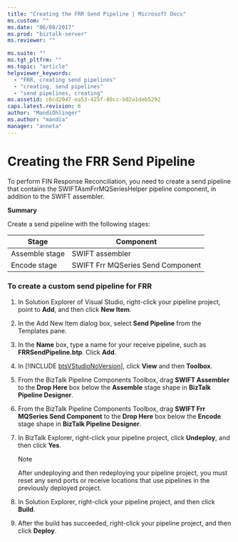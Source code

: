 ```yaml
---
title: "Creating the FRR Send Pipeline | Microsoft Docs"
ms.custom: ""
ms.date: "06/08/2017"
ms.prod: "biztalk-server"
ms.reviewer: ""

ms.suite: ""
ms.tgt_pltfrm: ""
ms.topic: "article"
helpviewer_keywords: 
  - "FRR, creating send pipelines"
  - "creating, send pipelines"
  - "send pipelines, creating"
ms.assetid: c6cd2047-ea53-425f-80cc-b02a1deb5292
caps.latest.revision: 6
author: "MandiOhlinger"
ms.author: "mandia"
manager: "anneta"
---
```

# Creating the FRR Send Pipeline
To perform FIN Response Reconciliation, you need to create a send pipeline that contains the SWIFTAsmFrrMQSeriesHelper pipeline component, in addition to the SWIFT assembler.  

 **Summary**  

 Create a send pipeline with the following stages:  

|Stage|Component|  
|-----------|---------------|  
|Assemble stage|SWIFT assembler|  
|Encode stage|SWIFT Frr MQSeries Send Component|  

### To create a custom send pipeline for FRR  

1. In Solution Explorer of Visual Studio, right-click your pipeline project, point to **Add**, and then click **New Item**.  

2. In the Add New Item dialog box, select **Send Pipeline** from the Templates pane.  

3. In the **Name** box, type a name for your receive pipeline, such as **FRRSendPipeline.btp**. Click **Add**.  

4. In [!INCLUDE [btsVStudioNoVersion](../../includes/btsvstudionoversion-md.md)], click <strong>View</strong> and then <strong>Toolbox</strong>.  

5. From the BizTalk Pipeline Components Toolbox, drag **SWIFT Assembler** to the **Drop Here** box below the **Assemble** stage shape in **BizTalk Pipeline Designer**.  

6. From the BizTalk Pipeline Components Toolbox, drag **SWIFT Frr MQSeries Send Component** to the **Drop Here** box below the **Encode** stage shape in **BizTalk Pipeline Designer**.  

7. In BizTalk Explorer, right-click your pipeline project, click **Undeploy**, and then click **Yes**.  

   > [!NOTE]
   >  After undeploying and then redeploying your pipeline project, you must reset any send ports or receive locations that use pipelines in the previously deployed project.  

8. In Solution Explorer, right-click your pipeline project, and then click **Build**.  

9. After the build has succeeded, right-click your pipeline project, and then click **Deploy**.
